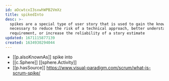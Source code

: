 ```yaml
---
id: aOcwtcxI3sxwhWPB2VmXz
title: spikedInto
desc: >-
  spikes are a special type of user story that is used to gain the knowledge
  necessary to reduce the risk of a technical approach, better understand a
  requirement, or increase the reliability of a story estimate
updated: 1671115877139
created: 1634930294044
---
```




- [[p.alsoKnownAs]] spike into
- [[c.Sphere]] [[sphere.Activity]]
- [[p.hasSource]] https://www.visual-paradigm.com/scrum/what-is-scrum-spike/
